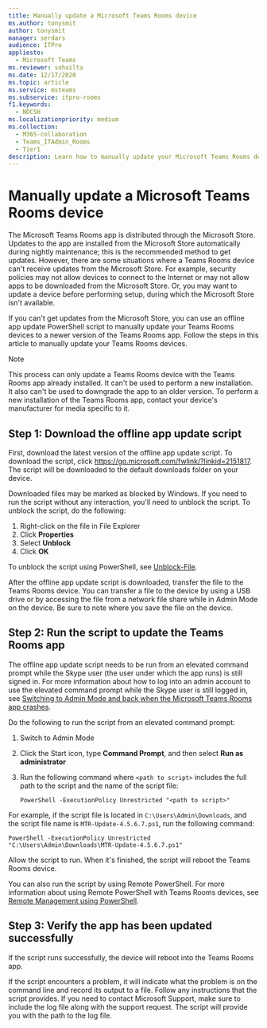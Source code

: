 ```yaml
---
title: Manually update a Microsoft Teams Rooms device
ms.author: tonysmit
author: tonysmit
manager: serdars
audience: ITPro
appliesto: 
  - Microsoft Teams
ms.reviewer: sohailta
ms.date: 12/17/2020
ms.topic: article
ms.service: msteams
ms.subservice: itpro-rooms
f1.keywords: 
  - NOCSH
ms.localizationpriority: medium
ms.collection: 
  - M365-collaboration
  - Teams_ITAdmin_Rooms
  - Tier1
description: Learn how to manually update your Microsoft Teams Rooms device to a specific version.
---
```


# Manually update a Microsoft Teams Rooms device

The Microsoft Teams Rooms app is distributed through the Microsoft Store. Updates to the app are installed from the Microsoft Store automatically during nightly maintenance; this is the recommended method to get updates. However, there are some situations where a Teams Rooms device can't receive updates from the Microsoft Store. For example, security policies may not allow devices to connect to the Internet or may not allow apps to be downloaded from the Microsoft Store. Or, you may want to update a device before performing setup, during which the Microsoft Store isn't available.

If you can't get updates from the Microsoft Store, you can use an offline app update PowerShell script to manually update your Teams Rooms devices to a newer version of the Teams Rooms app. Follow the steps in this article to manually update your Teams Rooms devices.

> [!NOTE]
> This process can only update a Teams Rooms device with the Teams Rooms app already installed. It can't be used to perform a new installation. It also can't be used to downgrade the app to an older version. To perform a new installation of the Teams Rooms app, contact your device's manufacturer for media specific to it.

## Step 1: Download the offline app update script

First, download the latest version of the offline app update script. To download the script, click <https://go.microsoft.com/fwlink/?linkid=2151817>. The script will be downloaded to the default downloads folder on your device.

Downloaded files may be marked as blocked by Windows. If you need to run the script without any interaction, you'll need to unblock the script. To unblock the script, do the following:

1. Right-click on the file in File Explorer
2. Click **Properties**
3. Select **Unblock**
4. Click **OK**

To unblock the script using PowerShell, see [Unblock-File](/powershell/module/microsoft.powershell.utility/unblock-file?view=powershell-7.1).

After the offline app update script is downloaded, transfer the file to the Teams Rooms device. You can transfer a file to the device by using a USB drive or by accessing the file from a network file share while in Admin Mode on the device. Be sure to note where you save the file on the device.

## Step 2: Run the script to update the Teams Rooms app

The offline app update script needs to be run from an elevated command prompt while the Skype user (the user under which the app runs) is still signed in. For more information about how to log into an admin account to use the elevated command prompt while the Skype user is still logged in, see [Switching to Admin Mode and back when the Microsoft Teams Rooms app crashes](rooms-operations.md#switching-to-admin-mode-and-back-when-the-microsoft-teams-rooms-app-crashes).

Do the following to run the script from an elevated command prompt:

1. Switch to Admin Mode
2. Click the Start icon, type **Command Prompt**, and then select **Run as administrator**
3. Run the following command where `<path to script>` includes the full path to the script and the name of the script file:

    ```console
    PowerShell -ExecutionPolicy Unrestricted "<path to script>"
    ```

For example, if the script file is located in `C:\Users\Admin\Downloads`, and the script file name is `MTR-Update-4.5.6.7.ps1`, run the following command:

```console
PowerShell -ExecutionPolicy Unrestricted "C:\Users\Admin\Downloads\MTR-Update-4.5.6.7.ps1"
```

Allow the script to run. When it's finished, the script will reboot the Teams Rooms device.

You can also run the script by using Remote PowerShell. For more information about using Remote PowerShell with Teams Rooms devices, see [Remote Management using PowerShell](rooms-operations.md#remote-management-using-powershell).

## Step 3: Verify the app has been updated successfully

If the script runs successfully, the device will reboot into the Teams Rooms app.

If the script encounters a problem, it will indicate what the problem is on the command line and record its output to a file. Follow any instructions that the script provides. If you need to contact Microsoft Support, make sure to include the log file along with the support request. The script will provide you with the path to the log file.
